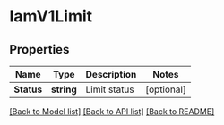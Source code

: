 # IamV1Limit

## Properties

Name | Type | Description | Notes
------------ | ------------- | ------------- | -------------
**Status** | **string** | Limit status |[optional] 

[[Back to Model list]](../README.md#documentation-for-models) [[Back to API list]](../README.md#documentation-for-api-endpoints) [[Back to README]](../README.md)


